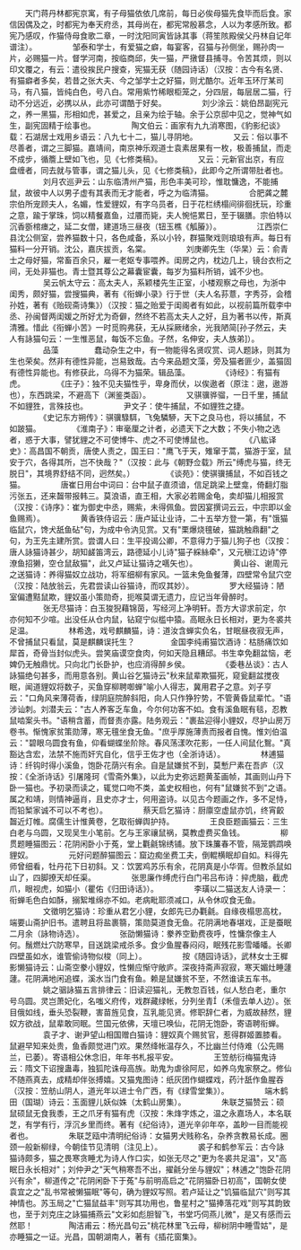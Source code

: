 <!-- { "loadSidebar": true } -->
　　天门蒋丹林都宪京寓，有子母猫依依几席前，每日必俟母猫先食毕而后食。家信因偶及之，时都宪为奉天府丞，其母尚在，都宪常殷慕念，人以为孝感所致。都宪乃感叹，作猫侍母食歌二章，一时沈阳同寅皆詠其事（蒋笙陔殿侯父丹林自记年谱注）。
　　
　　邹泰和学士，有爱猫之癖，每宴客，召猫与孙侧坐，赐孙肉一片，必赐猫一片。督学河南，按临商邱，失一猫，严撴督县捕寻。令苦其烦，则以印文覆之，有云：遣役挨民户搜查，宪猫无获（随园诗话）（汉按：古今有名贤、有猫癖者多矣，若昔之张大夫、今之邹学士之好猫，则尤酷尔。近年玉环厅某司马，有八猫，皆纯白色，号八白。常用紫竹稀眼柜笼之，分四层，每层居二猫，行动不分远近，必携以从，此亦可谓酷于好矣。
　　
　　刘少涂云：姚伯昂副宪元之，养一黑猫，形相如虎，甚爱之，且亲为绘于轴。余于公京邸中见之，觉神气如生，副宪固精于绘事也。
　　
　　陶文伯云：画家有九九消寒图，《豹影纪谈》载：石湖居士戏用乡语云：八九七十二，猫儿寻阴地。
　　
　　又云：俗以事不尽善者，谓之三脚猫。嘉靖间，南京神乐观道士袁素居果有一枚，极善捕鼠，而走不成步，循簷上壁如飞也，见《七修类稿》。
　　
　　又云：元新官出京，有应盘缠者，同去就与管事，谓之猫儿头，见《七修类稿》，此即今之所谓带肚者也。
　　
　　刘月农巡尹云：山东临清州产猫，形色丰美可珍，惟耽慵逸，不能捕鼠，故彼中人以男子虚有其表而无才能者，呼之为临清猫。
　　
　　合肥龚之麓宗伯所宠顾夫人，名媚，性爱貍奴，有字乌员者，日于花栏绣榻间徘徊抚玩，珍重之意，踰于掌珠，饲以精餐嘉鱼，过餍而毙，夫人惋悒累日，至于辍膳。宗伯特以沉香斵棺瘗之，延二女僧，建道场三昼夜（钮玉樵《觚膡》）。
　　
　　江西崇仁县沈公侧室，尝养猫数十只，各色咸备，系以小铃，群猫聚戏则琅琅有声。每日有猫料一分开销。沈公，嘉庆拔贡，名棠。
　　
　　刘庚卿先生（华杲）云：俞青士之母好猫，常畜百余只，雇一老妪专事喂养。闺房之内，枕边几上，镜台衣桁之间，无处非猫也。青士暨其尊公之幕囊宦囊，每岁为猫料所销，诚不少也。
　　
　　吴云帆太守云：高太夫人，系颖楼先生正室，小楼观察之母也，为浙中闺秀，颇好猫，尝搜猫典，著有《衔蝉小录》行于世（夫人名荪薏，字秀芬，会稽孙姓，著有《贻砚斋诗集》）（汉按：猫之贻爱于闺阁者有如此，以视前篇所载李中丞、孙闽督两闺媛之所好尤为奇僻，然终不若高太夫人之好，且为著书以传，斯真清雅。惜此《衔蝉小苦》一时觅购弗获，无从採厥绪余，光我陋简[孙子然云，夫人有詠猫句云：一生惟恶鼠，每饭不忘鱼。子然，名伸安，夫人族弟]）。
　　
　　品藻
　　
　　蠢动杂生之中，有一物能得名贤叹赏、词人题詠，则其为生也荣矣。然非有德性异能，岂易致哉。古今来品题文藻，旁及猫者匪少，盖猫固有德性异能也。有修获此，乌得不为猫荣。辑品藻。
　　
　　《诗经》：有猫有虎。
　　
　　《庄子》：独不见夫猫性乎，卑身而伏，以俟遨者（原注：遨，遨游也），东西跳梁，不避高下（渊鉴类函）。
　　
　　又骐骥骅骝，一日千里，捕鼠不如貍狌，言殊技也。
　　
　　尹文子：使牛捕鼠，不如貍狌之捷。
　　
　　《史记东方朔传》：骐骥騄駬，飞兔驎駵，天下之良马也，将以捕鼠，不如跛猫。
　　
　　《淮南子》：审毫厘之计者，必遗天下之大数；不失小物之选者，惑于大事，譬犹貍之不可使博牛、虎之不可使博鼠也。
　　
　　《八紘译史》：高昌国不朝贡，唐使人责之，国王曰："鹰飞于天，雉窜于蒿，猫游于室，鼠安于穴，各得其所，岂不快哉？"（汉按：此与《朝野佥载》所云"缚虎与猫，终无脱日"，其境界舒结不同，迥然矣。）
　　
　　《谈苑》：使骐骥捕鼠，不如百钱之猫。
　　
　　唐崔日用台中词曰：台中鼠子直须谙，信足跳梁上壁龛，倚翻灯脂污张五，还来齧带报韩三。莫浪语，直王相，大家必若赐金龟，卖却猫儿相报赏（汉按：《诗序》：崔为御史中丞，赐紫，未得佩鱼。尝因宴撰词云云，中宗即以金鱼赐焉）。
　　
　　黄香铁侍诏云：唐卢延让业诗，二十五举方登一第，有"饿猫临鼠穴，馋犬舐鱼砧"句，为成中令汭见赏。又有"栗爆烧氊破，猫跳触鼎翻"之句，为王先主建所赏。尝谓人曰：生平投谒公卿，不意得力于猫儿狗子也（汉按：唐人詠猫诗甚少，胡知鹾笛湾云，路德延小儿诗"猫子綵絲牵"，又元稹江边诗"停潦鱼招獭，空仓鼠敌猫"，此又卢延让猫诗之嚆矢也）。
　　
　　黄山谷、谢周元之送猫诗：养得猫奴立战功，将军细柳有家风。一篮未免鱼餐薄，四壁常令鼠穴空（汉按：陆放翁云，先君尝读山谷猫诗，而叹其妙）。
　　
　　罗大经猫诗：陋室偏遭黠鼠欺，貍奴虽小策勋奇，扼喉莫谓无遗力，应记当年骨醉时。
　　
　　张无尽猫诗：白玉狻猊藉锦茵，写经河上净明轩。吾方大谬求前定，尔亦何知不少喧。出没任从仓内鼠，钻窥宁似槛中猿。高眠永日长相对，更为冬裘共足温。
　　
　　林希逸，戏号麒麟猫，诗：道汝含蝉实负名，甘眠昼夜寂无声，不曾捕鼠只看鼠，莫是麒麟误托生？
　　
　　金国李纯甫猫饮酒诗：枯肠痛饮如犀首，奇骨当封似虎头。尝笑庙谟空食肉，何如天隐且糟邱。书生幸免翻盆恼，老婢仍无触鼎忧。只向北门长卧护，也应消得醉乡侯。
　　
　　《委巷丛谈》：古人詠猫绝句甚多，而用意各别。黄山谷乞猫诗云"秋来鼠辈欺猫死，窥瓮翻盆搅夜眠，闻道貍奴将数子，买鱼穿柳聘啣蝉"喻小人得志，冀用君子之意。刘子亨云："口角风来薄荷香，绿阴庭院醉斜阳，向人只作狰狞势，不管黄昏鼠辈忙。"语涉讪刺。刘潜夫云："古人养客乏车鱼，今尔何功客不如。食有溪鱼眠有毯，忍教鼠啮案头书。"语稍含蓄，而督责亦露。陆务观云："裹盐迎得小貍奴，尽护山房万卷书。惭愧家贫策勋薄，寒无氊坐食无鱼。"庶乎厚施薄责而报者自愧。惟刘伯温云："碧眼乌圆食有鱼，仰看蝴蝶坐阶除。春风荡漾吹花影，一任人间鼠化鴽。"真豁达含宏，法禁不施而奸宄自化，信乎王佐才也（全浙诗话）。
　　
　　林逋猫诗：纤钩时得小溪鱼，饱卧花荫兴有余。自是鼠嫌贫不到，莫慙尸素在吾庐（汉按：《全浙诗话》引屠隆珂《雪斋外集》，以此为史弥远题黄荃画帧，其画则山丹下卧一猫也。予初录而读之，辄觉口吻不类，盖史权相也，何有"鼠嫌贫不到"之语。属之和靖，则情神逼肖，且史亦才士，何用盗诗。以见古今题画之作，多不足恃，而铅椠家诚不可以不考也）。
　　
　　蔡天启乞猫诗：厨廪空虚鼠亦饥，终宵齩齧近灯帷。腐儒生计惟黄卷，乞取衔蝉舆护持。
　　
　　王良臣题画猫云：三生白老与乌圆，又现吴生小笔前。乞与王家禳鼠祸，莫教虚费买鱼钱。
　　
　　柳贯题睡猫图云：花阴闲卧小于菟，堂上氍毹锦绣铺。放下珠簾春不管，隔笼鹦鹉唤貍奴。
　　
　　元好问题醉猫图云：窟边痴坐费工夫，倒輥横眠却自如。料得先师曾细看，牡丹花下日初斜。又：饮罢鸡苏乐有余，花阴真是小华胥。但教杀鼠如山了，四脚撩天却任渠。
　　
　　张思廉作缚虎行白门弔吕布诗：捽虎脑，截虎爪，眼视虎，如猫小（瞿佑《归田诗话》）。
　　
　　李璜以二猫送友人诗录一：衔蝉毛色白如酥，搦絮堆绵亦不如。老病毗耶须减口，从令休叹食无鱼。
　　
　　文徵明乞猫诗：珍重从君乞小貍，女郎先已办氍毹。自缘夜榻思高枕，端要山斋护旧书。遣聘且将盐裹篛，策勋莫道食无鱼。花阴满地春堪戏，正是蚕眠二月余（詠物诗选）。
　　
　　张劭懒猫诗：豢养空勤费夜呼，性慵奈像主人何。鬚燃灶穴防寒早，目送跳梁戒杀多。食少鱼腥春闷闷，眠残花影雪皤皤。长卿四壁虽如水，谁管偷诗物似梭（同上）。
　　
　　按《随园诗话》，武林女士王樨影懒猫诗云：山斋空豢小貍奴，性懒应惭守敞庐。深夜持斋声寂寂，寒天媚灶睡蘧蘧。花阴满地闲追蝶，溪水当门食有鱼。赖是鼠嫌贫不至，不然谁读五车书。
　　
　　姚之骃詠猫五言排律云：旧读迎猫礼，无教忽百钱，似人愁白老，重尔号乌圆。灵岂萧妃化，名嗤义府传，戏群藏绿帐，分列坐青（禾儃去单人边）。张目俄如线，垂头恐裂鞭，害苗旌见食，互乳能见贤。修职辞仁者，为威故赫然，貍奴方欲战，鼠辈敢同眠。竺国元依佛，天壇已唤仙，花阴无饱卧，寄语聘衔蝉。
　　
　　袁子才、谢尹望山相国赠白猫诗：貍奴真个赐贫官，惹得群姬置膝看。鼠避早知来处贵，鱼香颇觉进门欢。果然绛帐温存久，不比幽兰付侍难（公先赐兰，已萎）。寄语相公休念旧，年年书札报平安。
　　
　　王笠舫衍梅猫鬼诗云：隋文下诏搜蛊毒，独狐陀诛母高族。助鬼为虐徐阿尼，如养乌鬼家祭之。修仙不随燕真去，成精却伴张搏嬉。又猫鬼图诗：纸灰团作蝴蝶戏，药汁舐作鱼腥吞（汉按：笠舫山阴人，道光年以进士令广西，有《绿雪堂集》）。
　　
　　端木鹤田（国瑚）诗云：玉面貍儿妖似姝（太鹤山房集）。
　　
　　朱联芝猫赞云：硕鼠硕鼠无食我黍，王之爪牙有猫有虎（汉按：朱烽字炼之，温之永嘉场人，本名联芝，有学有行，浮沉乡里而终。著有《纪俗诗》，道光辛卯年卒，盖眇一目而能视者也。
　　
　　朱联芝瓯中清明纪俗诗：女猫男犬贱称名，杂养贪教易长成。圈颈一般新柳绿，今朝佳节见清明（注见上）。
　　
　　裘子和鹤参军云：古今詠猫诗颇多，猫之畏寒贪睡尤为诗人作口实，如张无尽之"更为冬裘共足温"，又"高眠日永长相对"；刘仲尹之"天气稍寒吾不出，擢毹分坐与貍奴"；林逋之"饱卧花阴兴有余"，柳道传之"花阴闲卧下于菟"与前明高启之"花阴猫卧日初高"，国朝女使袁宜之之"乱书常被懒猫眠"等句，确为貍奴写照。若卢延让之"饥猫临鼠穴"则写其神情也。苏玉局之"亡猫鼠益丰"则写其功用也，鲁星村之"猫捧落花戏"则写其韵致也，至于刘克庄之詠猫捕燕云"文彩如彪胆智飞，书堂巧伺燕儿微"，是又有感而云然耶！
　　
　　陶洁甫云：杨光昌句云"桃花林里飞云母，柳树阴中睡雪姑"，是亦睡猫之一证。光昌，国朝湖南人，著有《插花窗集》。
　　
